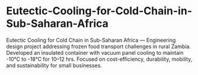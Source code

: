 # Eutectic-Cooling-for-Cold-Chain-in-Sub-Saharan-Africa
Eutectic Cooling for Cold Chain in Sub-Saharan Africa — Engineering design project addressing frozen food transport challenges in rural Zambia. Developed an insulated container with vacuum panel cooling to maintain -10°C to -18°C for 10–12 hrs. Focused on cost-efficiency, durability, mobility, and sustainability for small businesses.
